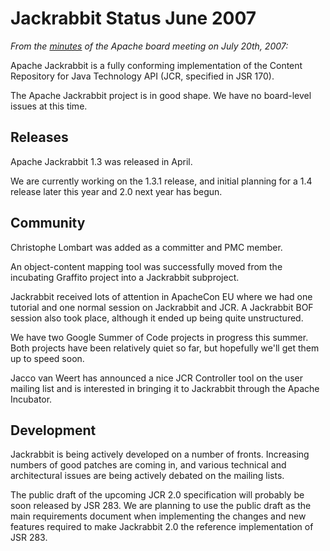 <!--
   Licensed to the Apache Software Foundation (ASF) under one or more
   contributor license agreements.  See the NOTICE file distributed with
   this work for additional information regarding copyright ownership.
   The ASF licenses this file to You under the Apache License, Version 2.0
   (the "License"); you may not use this file except in compliance with
   the License.  You may obtain a copy of the License at

       http://www.apache.org/licenses/LICENSE-2.0

   Unless required by applicable law or agreed to in writing, software
   distributed under the License is distributed on an "AS IS" BASIS,
   WITHOUT WARRANTIES OR CONDITIONS OF ANY KIND, either express or implied.
   See the License for the specific language governing permissions and
   limitations under the License.
-->

Jackrabbit Status June 2007
===========================
_From the [minutes](http://www.apache.org/foundation/records/minutes/2007/board_minutes_2007_06_20.txt) of the Apache board meeting on July 20th, 2007:_

Apache Jackrabbit is a fully conforming implementation of the Content
Repository for Java Technology API (JCR, specified in JSR 170).

The Apache Jackrabbit project is in good shape. We have no board-level
issues at this time.


Releases
--------
Apache Jackrabbit 1.3 was released in April.

We are currently working on the 1.3.1 release, and initial planning for a
1.4 release later this year and 2.0 next year has begun.


Community
---------
Christophe Lombart was added as a committer and PMC member.

An object-content mapping tool was successfully moved from the incubating
Graffito project into a Jackrabbit subproject.

Jackrabbit received lots of attention in ApacheCon EU where we had one
tutorial and one normal session on Jackrabbit and JCR. A Jackrabbit BOF
session also took place, although it ended up being quite unstructured.

We have two Google Summer of Code projects in progress this summer. Both
projects have been relatively quiet so far, but hopefully we'll get them up
to speed soon.

Jacco van Weert has announced a nice JCR Controller tool on the user
mailing list and is interested in bringing it to Jackrabbit through the
Apache Incubator.


Development
-----------
Jackrabbit is being actively developed on a number of fronts. Increasing
numbers of good patches are coming in, and various technical and
architectural issues are being actively debated on the mailing lists.

The public draft of the upcoming JCR 2.0 specification will probably be
soon released by JSR 283. We are planning to use the public draft as the
main requirements document when implementing the changes and new features
required to make Jackrabbit 2.0 the reference implementation of JSR 283.
